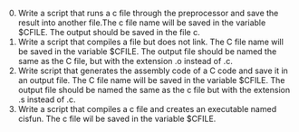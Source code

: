 0. Write a script that runs a c file through the preprocessor and save the result into another file.The c file name will be saved in the variable $CFILE. The output should be saved in the file c.
1. Write a script that compiles a file but does not link. The C file name will be saved in the variable $CFILE. The output file should be named the same as the C file, but with the extension .o instead of .c.
2. Write script that generates the assembly code of a C code and save it in an output file. The C file name will be saved in the variable $CFILE. The output file should be named the same as the c file but with the extension .s instead of .c.
3. Write a script that compiles a c file and creates an executable named cisfun. The c file wil be saved in the variable $CFILE.
